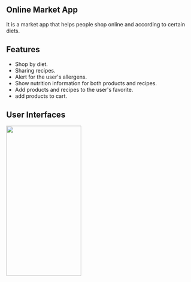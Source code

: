 Online Market App
-------------------------
It is a market app that helps people shop online and according to certain diets.

Features
-------------------------------------
- Shop by diet.
- Sharing recipes.
- Alert for the user's allergens.
- Show nutrition information for both products and recipes.
- Add products and recipes to the user's favorite.
- add products to cart.

User Interfaces
----------------------
<img src="https://user-images.githubusercontent.com/46565265/247582193-a98cc5e5-d92a-45c9-be5f-7887e4cf356b.jpg" width="200" height="400"/>

